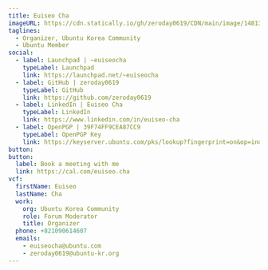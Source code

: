 ```yaml
---
title: Euiseo Cha
imageURL: https://cdn.statically.io/gh/zeroday0619/CDN/main/image/148130736_949512442461843_5058823869458838701_n.jpg
taglines:
  - Organizer, Ubuntu Korea Community
  - Ubuntu Member
social:
  - label: Launchpad | ~euiseocha
    typeLabel: Launchpad
    link: https://launchpad.net/~euiseocha
  - label: GitHub | zeroday0619
    typeLabel: GitHub
    link: https://github.com/zeroday0619
  - label: LinkedIn | Euiseo Cha
    typeLabel: LinkedIn
    link: https://www.linkedin.com/in/euiseo-cha
  - label: OpenPGP | 39F74FF9CEA87CC9
    typeLabel: OpenPGP Key
    link: https://keyserver.ubuntu.com/pks/lookup?fingerprint=on&op=index&search=0x55A5EA46C60A959E75119B4F39F74FF9CEA87CC9
button:
button:
  label: Book a meeting with me
  link: https://cal.com/euiseo.cha
vcf:
  firstName: Euiseo
  lastName: Cha
  work:
    org: Ubuntu Korea Community
    role: Forum Moderator
    title: Organizer
  phone: +821090614607
  emails:
    - euiseocha@ubuntu.com
    - zeroday0619@ubuntu-kr.org
---
```

